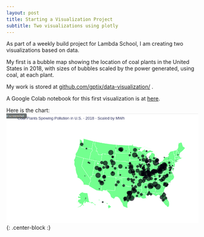 ```yaml
---
layout: post
title: Starting a Visualization Project
subtitle: Two visualizations using plotly
---
```


As part of a weekly build project for Lambda School, I am creating two visualizations based on data.

My first is a bubble map showing the location of coal plants in the United States in 2018, with sizes of bubbles scaled by the power generated, using coal, at each plant.

My work is stored at [github.com/gptix/data-visualization/](https://github.com/gptix/data-visualization/) .

A Google Colab notebook for this first visualization is at [here](https://github.com/gptix/data-visualization/blob/master/Coal_Plant_Bubble_Map.ipynb). 

Here is the chart:  
![Coal US 2018](/img/Coal_Plants_US_2018.png){: .center-block :}
